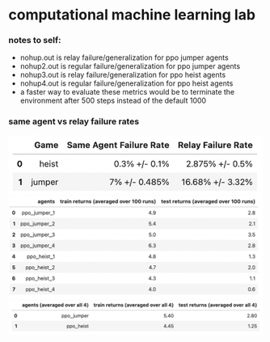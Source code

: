 # computational machine learning lab

### notes to self:
* nohup.out is relay failure/generalization for ppo jumper agents
* nohup2.out is regular failure/generalization for ppo jumper agents
* nohup3.out is relay failure/generalization for ppo heist agents
* nohup4.out is regular failure/generalization for ppo heist agents
* a faster way to evaluate these metrics would be to terminate the environment after 500 steps instead of the default 1000 

### same agent vs relay failure rates
![same agent vs relay failures](docs/relay_metrics.png)
![training env returns](docs/train_returns.png)
![testing env returns](docs/test_returns.png)